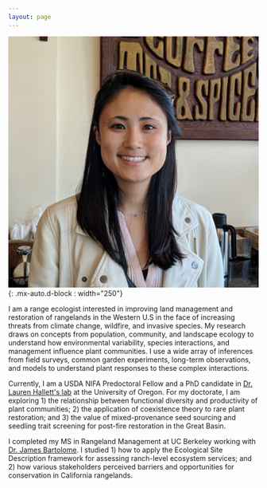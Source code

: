 ```yaml
---
layout: page
---
```


![headshot](/../../assets/img/aboutme/headshot.jpg){: .mx-auto.d-block : width="250"}

I am a range ecologist interested in improving land management and restoration of rangelands in the Western U.S in the face of increasing threats from climate change, wildfire, and invasive species. My research draws on concepts from population, community, and landscape ecology to understand how environmental variability, species interactions, and management influence plant communities. I use a wide array of inferences from field surveys, common garden experiments, long-term observations, and models to understand plant responses to these complex interactions.

Currently, I am a USDA NIFA Predoctoral Fellow and a PhD candidate in [Dr. Lauren Hallett's lab](https://hallettlab.netlify.app/) at the University of Oregon. For my doctorate, I am exploring 1) the relationship between functional diversity and productivity of plant communities; 2) the application of coexistence theory to rare plant restoration; and 3) the value of mixed-provenance seed sourcing and seedling trait screening for post-fire restoration in the Great Basin. 

I completed my MS in Rangeland Management at UC Berkeley working with [Dr. James Bartolome](https://ourenvironment.berkeley.edu/people/james-bartolome). I studied 1) how to apply the Ecological Site Description framework for assessing ranch-level ecosystem services; and 2) how various stakeholders perceived barriers and opportunities for conservation in California rangelands.

